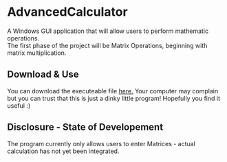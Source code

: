 # AdvancedCalculator
A Windows GUI application that will allow users to perform mathematic operations.  
The first phase of the project will be Matrix Operations, beginning with matrix multiplication.

## Download & Use
You can download the executeable file [here.](https://github.com/wpmoore2/AdvancedCalculator/raw/master/AdvancedCalculator/AdvancedCalculator.exe)
Your computer may complain but you can trust that this is just a dinky little program!
Hopefully you find it useful :)

## Disclosure - State of Developement
The program currently only allows users to enter Matrices - actual calculation has not yet been integrated.
